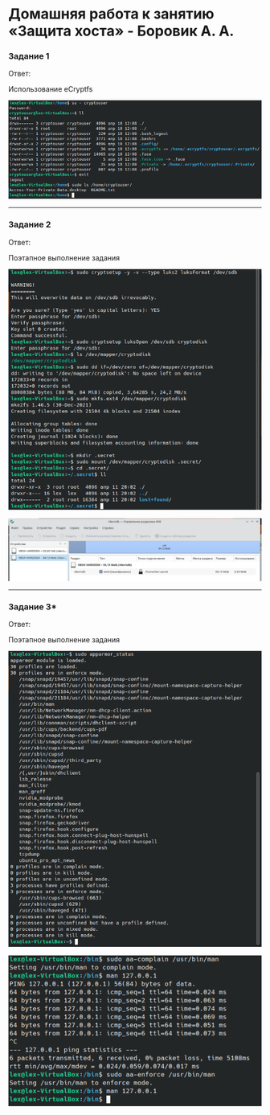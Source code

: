# Домашняя работа к занятию «Защита хоста» - Боровик А. А.

### Задание 1

Ответ:

Использование eCryptfs

![Папки eCryptfs](https://github.com/Lex-Chaos/defhost-hw/blob/main/img/Task1_ecrypted.png)

---

### Задание 2

Ответ:

Поэтапное выполнение задания

![Создание зашифрованного диска](https://github.com/Lex-Chaos/defhost-hw/blob/main/img/Task2_cryptodisk.png)

![Диск в gparted](https://github.com/Lex-Chaos/defhost-hw/blob/main/img/Task2_gparted.png)

---

### Задание 3*

Ответ:

Поэтапное выполнение задания

![apparmor_status](https://github.com/Lex-Chaos/defhost-hw/blob/main/img/Task3_apparmor_status.png)

![Переделка man](https://github.com/Lex-Chaos/defhost-hw/blob/main/img/Task3_man.png)
